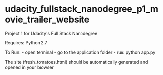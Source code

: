 # udacity_fullstack_nanodegree_p1_movie_trailer_website

Project 1 for Udacity's Full Stack Nanodegree

Requires:
	Python 2.7

To Run:
	- open terminal
	- go to the application folder
	- run: python app.py

The site (fresh_tomatoes.html) should be automatically generated and opened in your browser